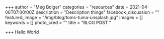 +++
author = "Meg Bolger"
categories = "resources"
date = 2021-04-06T07:00:00Z
description = "Description things"
facebook_discussion = ""
featured_image = "/img/blog/toms-tuma-unsplash.jpg"
images = []
keywords = []
photo_cred = ""
title = "BLOG POST "

+++
Hello World